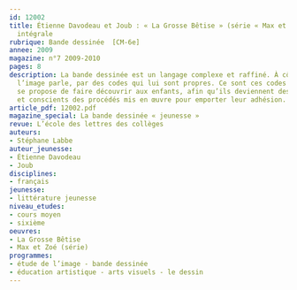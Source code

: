 ```yaml
---
id: 12002
title: Étienne Davodeau et Joub : « La Grosse Bêtise » (série « Max et Zoé »). Étude
  intégrale 
rubrique: Bande dessinée  [CM-6e]
annee: 2009
magazine: n°7 2009-2010
pages: 8
description: La bande dessinée est un langage complexe et raffiné. À côté du texte,
  l’image parle, par des codes qui lui sont propres. Ce sont ces codes que cet article
  se propose de faire découvrir aux enfants, afin qu’ils deviennent des lecteurs perspicaces
  et conscients des procédés mis en œuvre pour emporter leur adhésion. 
article_pdf: 12002.pdf
magazine_special: La bande dessinée « jeunesse »
revue: L’école des lettres des collèges
auteurs:
- Stéphane Labbe
auteur_jeunesse:
- Étienne Davodeau
- Joub
disciplines:
- français
jeunesse:
- littérature jeunesse
niveau_etudes:
- cours moyen
- sixième
oeuvres:
- La Grosse Bêtise
- Max et Zoé (série)
programmes:
- étude de l’image - bande dessinée
- éducation artistique - arts visuels - le dessin
---
```


